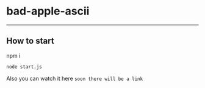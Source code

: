 # bad-apple-ascii

---

## How to start

npm i

```bash
node start.js
```

Also you can watch it here
`soon there will be a link`
